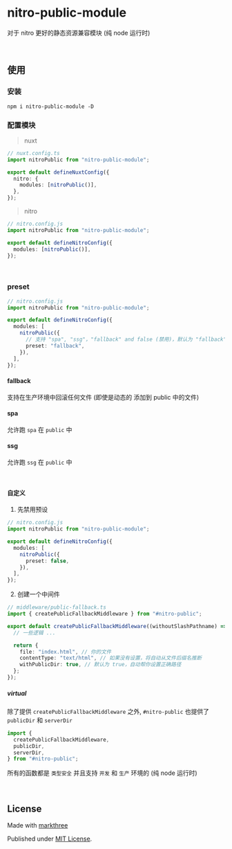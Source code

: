 # nitro-public-module

对于 nitro 更好的静态资源兼容模块 (纯 node 运行时)

<br />

## 使用

### 安装

```shell
npm i nitro-public-module -D
```

### 配置模块

> nuxt

```ts
// nuxt.config.ts
import nitroPublic from "nitro-public-module";

export default defineNuxtConfig({
  nitro: {
    modules: [nitroPublic()],
  },
});
```

> nitro

```ts
// nitro.config.js
import nitroPublic from "nitro-public-module";

export default defineNitroConfig({
  modules: [nitroPublic()],
});
```

<br />

### preset

```ts
// nitro.config.js
import nitroPublic from "nitro-public-module";

export default defineNitroConfig({
  modules: [
    nitroPublic({
      // 支持 "spa", "ssg"，"fallback" and false (禁用)，默认为 "fallback"
      preset: "fallback",
    }),
  ],
});
```

#### fallback

支持在生产环境中回滚任何文件 (即使是动态的 添加到 public 中的文件)

#### spa

允许跑 `spa` 在 `public` 中

#### ssg

允许跑 `ssg` 在 `public` 中

<br />

#### 自定义

1. 先禁用预设

```ts
// nitro.config.js
import nitroPublic from "nitro-public-module";

export default defineNitroConfig({
  modules: [
    nitroPublic({
      preset: false,
    }),
  ],
});
```

2. 创建一个中间件

```ts
// middleware/public-fallback.ts
import { createPublicFallbackMiddleware } from "#nitro-public";

export default createPublicFallbackMiddleware((withoutSlashPathname) => {
  // 一些逻辑 ...

  return {
    file: "index.html", // 你的文件
    contentType: "text/html", // 如果没有设置，将自动从文件后缀名推断
    withPublicDir: true, // 默认为 true，自动帮你设置正确路径
  };
});
```

##### virtual

除了提供 `createPublicFallbackMiddleware` 之外, `#nitro-public` 也提供了
`publicDir` 和 `serverDir`

```ts
import {
  createPublicFallbackMiddleware,
  publicDir,
  serverDir,
} from "#nitro-public";
```

所有的函数都是 `类型安全` 并且支持 `开发` 和 `生产` 环境的 (纯 node 运行时)

<br />

## License

Made with [markthree](https://github.com/markthree)

Published under [MIT License](./LICENSE).
